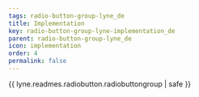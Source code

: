 ```yaml
---
tags: radio-button-group-lyne_de
title: Implementation
key: radio-button-group-lyne-implementation_de
parent: radio-button-group-lyne_de
icon: implementation
order: 4
permalink: false  
---
```

{{ lyne.readmes.radiobutton.radiobuttongroup | safe }}


